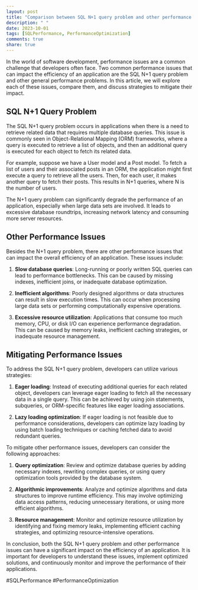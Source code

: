 ```yaml
---
layout: post
title: "Comparison between SQL N+1 query problem and other performance issues"
description: " "
date: 2023-10-01
tags: [SQLPerformance, PerformanceOptimization]
comments: true
share: true
---
```


In the world of software development, performance issues are a common challenge that developers often face. Two common performance issues that can impact the efficiency of an application are the SQL N+1 query problem and other general performance problems. In this article, we will explore each of these issues, compare them, and discuss strategies to mitigate their impact.

## SQL N+1 Query Problem

The SQL N+1 query problem occurs in applications when there is a need to retrieve related data that requires multiple database queries. This issue is commonly seen in Object-Relational Mapping (ORM) frameworks, where a query is executed to retrieve a list of objects, and then an additional query is executed for each object to fetch its related data.

For example, suppose we have a User model and a Post model. To fetch a list of users and their associated posts in an ORM, the application might first execute a query to retrieve all the users. Then, for each user, it makes another query to fetch their posts. This results in N+1 queries, where N is the number of users.

The N+1 query problem can significantly degrade the performance of an application, especially when large data sets are involved. It leads to excessive database roundtrips, increasing network latency and consuming more server resources.

## Other Performance Issues

Besides the N+1 query problem, there are other performance issues that can impact the overall efficiency of an application. These issues include:

1. **Slow database queries**: Long-running or poorly written SQL queries can lead to performance bottlenecks. This can be caused by missing indexes, inefficient joins, or inadequate database optimization.

2. **Inefficient algorithms**: Poorly designed algorithms or data structures can result in slow execution times. This can occur when processing large data sets or performing computationally expensive operations.

3. **Excessive resource utilization**: Applications that consume too much memory, CPU, or disk I/O can experience performance degradation. This can be caused by memory leaks, inefficient caching strategies, or inadequate resource management.

## Mitigating Performance Issues

To address the SQL N+1 query problem, developers can utilize various strategies:

1. **Eager loading**: Instead of executing additional queries for each related object, developers can leverage eager loading to fetch all the necessary data in a single query. This can be achieved by using join statements, subqueries, or ORM-specific features like eager loading associations.

2. **Lazy loading optimization**: If eager loading is not feasible due to performance considerations, developers can optimize lazy loading by using batch loading techniques or caching fetched data to avoid redundant queries.

To mitigate other performance issues, developers can consider the following approaches:

1. **Query optimization**: Review and optimize database queries by adding necessary indexes, rewriting complex queries, or using query optimization tools provided by the database system.

2. **Algorithmic improvements**: Analyze and optimize algorithms and data structures to improve runtime efficiency. This may involve optimizing data access patterns, reducing unnecessary iterations, or using more efficient algorithms.

3. **Resource management**: Monitor and optimize resource utilization by identifying and fixing memory leaks, implementing efficient caching strategies, and optimizing resource-intensive operations.

In conclusion, both the SQL N+1 query problem and other performance issues can have a significant impact on the efficiency of an application. It is important for developers to understand these issues, implement optimized solutions, and continuously monitor and improve the performance of their applications.

#SQLPerformance #PerformanceOptimization